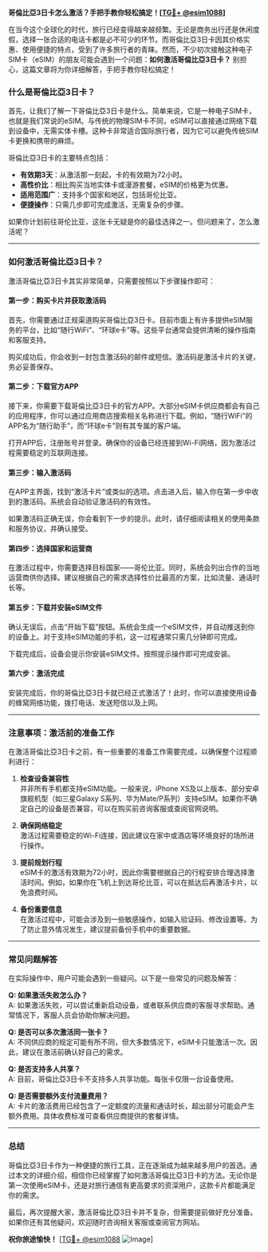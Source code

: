 **哥倫比亞3日卡怎么激活？手把手教你轻松搞定！[[TG💪+ @esim1088](https://t.me/s/esim1088)]**

在当今这个全球化的时代，旅行已经变得越来越频繁。无论是商务出行还是休闲度假，选择一张合适的电话卡都是必不可少的环节。而哥倫比亞3日卡因其价格实惠、使用便捷的特点，受到了许多旅行者的青睐。然而，不少初次接触这种电子SIM卡（eSIM）的朋友可能会遇到一个问题：**如何激活哥倫比亞3日卡？** 别担心，这篇文章将为你详细解答，手把手教你轻松搞定！

### 什么是哥倫比亞3日卡？

首先，让我们了解一下哥倫比亞3日卡是什么。简单来说，它是一种电子SIM卡，也就是我们常说的eSIM。与传统的物理SIM卡不同，eSIM可以直接通过网络下载到设备中，无需实体卡槽。这种卡非常适合国际旅行者，因为它可以避免传统SIM卡更换和携带的麻烦。

哥倫比亞3日卡的主要特点包括：

- **有效期3天**：从激活那一刻起，卡的有效期为72小时。
- **高性价比**：相比购买当地实体卡或漫游套餐，eSIM的价格更为优惠。
- **适用范围广**：支持多个国家和地区，包括哥伦比亚。
- **便捷操作**：只需几步即可完成激活，无需复杂的步骤。

如果你计划前往哥伦比亚，这张卡无疑是你的最佳选择之一。但问题来了，怎么激活呢？

---

### 如何激活哥倫比亞3日卡？

激活哥倫比亞3日卡其实非常简单，只需要按照以下步骤操作即可：

#### 第一步：购买卡片并获取激活码

首先，你需要通过正规渠道购买哥倫比亞3日卡。目前市面上有许多提供eSIM服务的平台，比如“随行WiFi”、“环球e卡”等。这些平台通常会提供清晰的操作指南和客服支持。

购买成功后，你会收到一封包含激活码的邮件或短信。激活码是激活卡片的关键，务必妥善保存。

#### 第二步：下载官方APP

接下来，你需要下载哥倫比亞3日卡的官方APP。大部分eSIM卡供应商都会有自己的应用程序，你可以通过应用商店搜索相关名称进行下载。例如，“随行WiFi”的APP名为“随行助手”，而“环球e卡”则有其专属的客户端。

打开APP后，注册账号并登录。确保你的设备已经连接到Wi-Fi网络，因为激活过程需要稳定的互联网连接。

#### 第三步：输入激活码

在APP主界面，找到“激活卡片”或类似的选项。点击进入后，输入你在第一步中收到的激活码。系统会自动验证激活码的有效性。

如果激活码正确无误，你会看到下一步的提示。此时，请仔细阅读相关的使用条款和服务协议，并确认接受。

#### 第四步：选择国家和运营商

在激活过程中，你需要选择目标国家——哥伦比亚。同时，系统会列出合作的当地运营商供你选择。建议根据自己的需求选择性价比最高的方案，比如流量、通话时长等。

#### 第五步：下载并安装eSIM文件

确认无误后，点击“开始下载”按钮。系统会生成一个eSIM文件，并自动推送到你的设备上。对于支持eSIM功能的手机，这一过程通常只需几分钟即可完成。

下载完成后，设备会提示你安装eSIM文件。按照提示操作即可完成安装。

#### 第六步：激活完成

安装完成后，你的哥倫比亞3日卡就已经正式激活了！此时，你可以直接使用设备的蜂窝网络功能，拨打电话、发送短信以及上网。

---

### 注意事项：激活前的准备工作

在激活哥倫比亞3日卡之前，有一些重要的准备工作需要完成，以确保整个过程顺利进行：

1. **检查设备兼容性**  
   并非所有手机都支持eSIM功能。一般来说，iPhone XS及以上版本、部分安卓旗舰机型（如三星Galaxy S系列、华为Mate/P系列）支持eSIM。如果你不确定自己的设备是否兼容，可以在购买前咨询客服或查阅官网说明。

2. **确保网络稳定**  
   激活过程需要稳定的Wi-Fi连接，因此建议在家中或酒店等环境良好的场所进行操作。

3. **提前规划行程**  
   eSIM卡的激活有效期为72小时，因此你需要根据自己的行程安排合理选择激活时间。例如，如果你在飞机上到达哥伦比亚，可以在抵达后再激活卡片，以免浪费时间。

4. **备份重要信息**  
   在激活过程中，可能会涉及到一些敏感操作，如输入验证码、修改设置等。为了防止意外情况发生，建议提前备份手机中的重要数据。

---

### 常见问题解答

在实际操作中，用户可能会遇到一些疑问。以下是一些常见的问题及解答：

**Q: 如果激活失败怎么办？**  
A: 如果激活失败，可以尝试重新启动设备，或者联系供应商的客服寻求帮助。通常情况下，客服人员会协助你解决问题。

**Q: 是否可以多次激活同一张卡？**  
A: 不同供应商的规定可能有所不同，但大多数情况下，eSIM卡只能激活一次。因此，建议在激活前确认好自己的需求。

**Q: 是否支持多人共享？**  
A: 目前，哥倫比亞3日卡不支持多人共享功能。每张卡仅限一台设备使用。

**Q: 是否需要额外支付流量费用？**  
A: 卡片的激活费用已经包含了一定额度的流量和通话时长，超出部分可能会产生额外费用。具体收费标准可查看供应商提供的套餐详情。

---

### 总结

哥倫比亞3日卡作为一种便捷的旅行工具，正在逐渐成为越来越多用户的首选。通过本文的详细介绍，相信你已经掌握了如何激活哥倫比亞3日卡的方法。无论你是第一次使用eSIM卡，还是对旅行通信有更高要求的资深用户，这款卡片都能满足你的需求。

最后，再次提醒大家，激活哥倫比亞3日卡并不复杂，但需要提前做好充分准备。如果你还有其他疑问，欢迎随时咨询相关客服或查阅官方网站。

**祝你旅途愉快！** [[TG💪+ @esim1088](https://t.me/s/esim1088) ![Image](https://i.postimg.cc/4NQfJmqS/Snipaste-2025-05-13-00-14-12.png)]